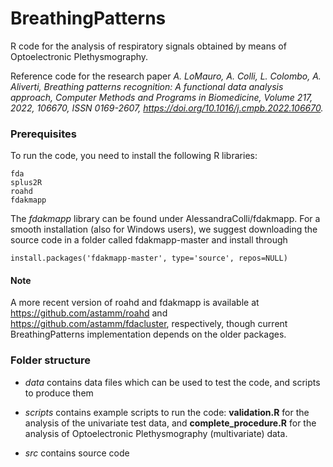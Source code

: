 # BreathingPatterns

R code for the analysis of respiratory signals obtained by means of Optoelectronic Plethysmography.

Reference code for the research paper *A. LoMauro, A. Colli, L. Colombo, A. Aliverti,
Breathing patterns recognition: A functional data analysis approach,
Computer Methods and Programs in Biomedicine,
Volume 217,
2022,
106670,
ISSN 0169-2607,
https://doi.org/10.1016/j.cmpb.2022.106670.*


### Prerequisites

To run the code, you need to install the following R libraries:

	fda
	splus2R
	roahd
	fdakmapp

The *fdakmapp* library can be found under AlessandraColli/fdakmapp. For a smooth installation (also for
Windows users), we suggest downloading the source code in a folder called fdakmapp-master and install through

	install.packages('fdakmapp-master', type='source', repos=NULL)

#### Note
A more recent version of roahd and fdakmapp is available at https://github.com/astamm/roahd and https://github.com/astamm/fdacluster, respectively,
though current BreathingPatterns implementation depends on the older packages.

### Folder structure

 - *data* contains data files which can be used to test the code, and scripts to produce them

 - *scripts* contains example scripts to run the code: **validation.R** for the analysis of the univariate test data,
          and **complete_procedure.R** for the analysis of Optoelectronic Plethysmography (multivariate) data.

 - *src* contains source code
